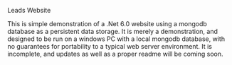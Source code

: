 Leads Website

This is simple demonstration of a .Net 6.0 website using a mongodb database as a persistent data storage. It is merely a demonstration, and designed to be run on a windows PC with a local mongodb database, with no guarantees for portability to a typical web server environment. It is incomplete, and updates as well as a proper readme will be coming soon. 
